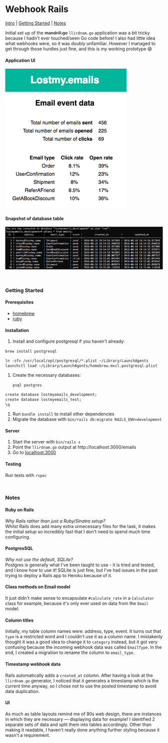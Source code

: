 # Webhook Rails
[Intro](#webhook-rails) | [Getting Started](#getting-started) | [Notes](#notes)

Initial set up of the ~~mandrill.go~~ `llirdnam.go` application was a bit tricky because I hadn't ever touched/seen Go code before! I also had little idea what webhooks were, so it was doubly unfamiliar. However I managed to get through those hurdles just fine, and this is my working prototype :smile:
&nbsp;

#### Application UI
![Application screenshot](/screenshot.png)

#### Snapshot of database table
![Database screenshot](/screenshot-psql.png)

&nbsp;
### Getting Started

#### Prerequisites
- [homebrew](http://brew.sh/)
- [ruby](https://www.ruby-lang.org/en/)

#### Installation
1. Install and configure postgresql if you haven't already:

  `brew install postgresql`
  ```
  ln -sfv /usr/local/opt/postgresql/*.plist ~/Library/LaunchAgents
  launchctl load ~/Library/LaunchAgents/homebrew.mxcl.postgresql.plist
  ```

1. Create the necessary databases:

	`psql postgres`
  ```
  create database lostmyemails_development;
  create database lostmyemails_test;
  \q
  ```

1. Run `bundle install` to install other dependencies
1. Migrate the database with `bin/rails db:migrate RAILS_ENV=development`


#### Server
1. Start the server with `bin/rails s`
1. Point the `llirdnam.go` output at http://localhost:3000/emails
1. Go to [localhost:3000](http://localhost:3000)

#### Testing
Run tests with `rspec`


&nbsp;
### Notes

#### Ruby on Rails
_Why Rails rather than just a Ruby/Sinatra setup?_<br>
Whilst Rails does add many extra unnecessary files for the task, it makes the  initial setup so incredibly fast that I don't need to spend much time configuring.

#### PostgresSQL
_Why not use the default, SQLite?_<br>
Postgres is generally what I've been taught to use - it is tried and tested, and I know how to use it! SQLite is just fine, but I've had issues in the past trying to deploy a Rails app to Heroku because of it.

#### Class methods on Email model
It just didn't make sense to encapsulate `#calculate_rate` in a `Calculator` class for example, because it's only ever used on data from the `Email` model.

#### Column titles
Initially, my table column names were: address, type, event. It turns out that `type` is a restricted word and I couldn't use it as a column name. I mistakenly thought it was a good idea to change it to `category` instead, but it got very confusing because the incoming webhook data was called `EmailType`. In the end, I created a migration to rename the column to `email_type`.

#### Timestamp webhook data
Rails automatically adds a `created_at` column. After having a look at the `llirdnam.go` generator, I noticed that it generates a timestamp which is the current time anyway, so I chose not to use the posted timestamp to avoid data duplication.

#### UI
As much as table layouts remind me of 90s web design, there are instances in which they are necessary — displaying data for example! I identified 2 separate sets of data and split them into tables accordingly. Other than making it readable, I haven't really done anything further styling because it wasn't a requirement.
